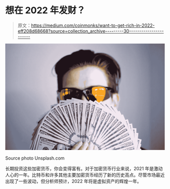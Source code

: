 # 想在 2022 年发财？

> 原文：<https://medium.com/coinmonks/want-to-get-rich-in-2022-eff208d68668?source=collection_archive---------30----------------------->

![](img/3fe310189aefd0829f197be809345839.png)

Source photo Unsplash.com

长期投资这些加密货币，你会变得富有。对于加密货币行业来说，2021 年是激动人心的一年。比特币和许多其他主要加密货币经历了新的历史高点。尽管市场最近出现了一些波动，但分析师预计，2022 年将是虚拟资产的辉煌一年。